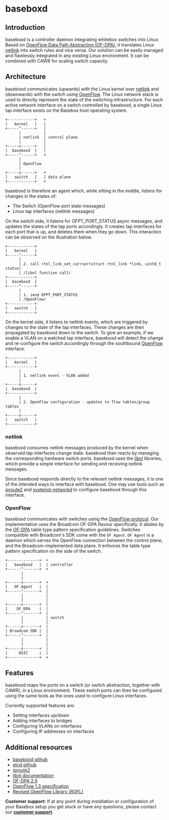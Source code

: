 # baseboxd
## Introduction
baseboxd is a controller daemon integrating whitebox switches into Linux. Based on [OpenFlow Data Path Abstraction (OF-DPA)][rofl], it translates Linux [netlink][libnl_docs] into switch rules and vice versa. Our solution can be easily managed and flawlessly integrated in any existing Linux environment. It can be combined with CAWR for scaling switch capacity.

## Architecture
baseboxd communicates (upwards) with the Linux kernel over [netlink][libnl_docs] and (downwards) with the switch using [OpenFlow][of]. The Linux network stack is used to directly represent the state of the switching infrastructure. For each active network interface on a switch controlled by baseboxd, a single Linux tap interface exists on the Basebox host operating system.


```text
+------------+   +
|   kernel   |   |
+-----^------+   |
      |          |
      | netlink  | control plane
      |          |
+-----v------+   |
|  baseboxd  |   |
+-----^------+   +
      |
      | OpenFlow
      |
+-----v------+   +
|   switch   |   | data plane
+------------+   +
```

baseboxd is therefore an agent which, while sitting in the middle, listens for changes in the states of:
* The Switch (OpenFlow port state messages)
* Linux tap interfaces (netlink messages)

On the switch side, it listens for OFPT_PORT_STATUS async messages, and updates the states of the tap ports accordingly. It creates tap interfaces for each port that is up, and deletes them when they go down. This interaction can be observed on the illustration below.

```text
+------------+   
|   kernel   |   
+-----^------+   
      |          
      | 2. call rtnl_link_set_carrier(struct rtnl_link *link, uint8_t status)
      | /libnl function call/
+------------+   
|  baseboxd  |   
+-----^------+   
      |
      | 1. send OFPT_PORT_STATUS
      | /OpenFlow/
+------------+   
|   switch   |   
+------------+   

```

On the kernel side, it listens to netlink events, which are triggered by changes to the state of the tap interfaces. These changes are then propagated by baseboxd down to the switch. To give an example, if we enable a VLAN on a watched tap interface, baseboxd will detect the change and re-configure the switch accordingly through the southbound [OpenFlow][of] interface.

```text
+------------+   
|   kernel   |   
+------------+   
      |          
      | 1. netlink event - VLAN added
      |
+-----v------+   
|  baseboxd  |   
+------------+   
      |
      | 2. OpenFlow configuration - updates to flow tables/group tables
      |
+-----v------+   
|   switch   |   
+------------+   

```

### netlink
baseboxd consumes netlink messages produced by the kernel when observed tap interfaces change state. baseboxd then reacts by managing the corresponding hardware switch ports. baseboxd uses the [libnl][libnl_docs] libraries, which provide a simple interface for sending and receiving netlink messages.

Since baseboxd responds directly to the relevant netlink messages, it is one of the intended ways to interface with baseboxd. One may use tools such as [iproute2][] and [systemd-networkd][] to configure baseboxd through this interface.


### OpenFlow
baseboxd communicates with switches using the [OpenFlow protocol][of]. Our implementation uses the Broadcom OF-DPA flavour specifically. It abides by the [OF-DPA][ofdpa] table type pattern specification guidelines. Switches compatible with Broadcom's SDK come with the `OF Agent`. `OF Agent` is a daemon which serves the OpenFlow connection between the control plane, and the Broadcom-implemented data plane. It enforces the table type pattern specification on the side of the switch.

```text
+--------------+  +
|   baseboxd   |  | controller
+------^-------+  +
       |
       |
+------v-------+  +
|   OF Agent   |  |
+------^-------+  |
       |          |
       |          |
+------v-------+  |
|    OF-DPA    |  |
+------^-------+  |
       |          | switch
       |          |
+------v-------+  |
| Broadcom SDK |  |
+------^-------+  |
       |          |
       |          |
+------v-------+  |
|     ASIC     |  |
+--------------+  +

```

## Features

baseboxd maps the ports on a switch (or switch abstraction, together with CAWR), in a Linux environment. These switch ports can then be configured using the same tools as the ones used to configure 
Linux interfaces. 

Currently supported features are:
* Setting interfaces up/down
* Adding interfaces to bridges
* Configuring VLANs on interfaces
* Configuring IP addresses on interfaces

## Additional resources
* [baseboxd github][baseboxd_gh]
* [etcd github][etcd_gh]
* [iproute2][iproute2]
* [libnl documentation][libnl_docs]
* [OF-DPA 2.0][ofdpa]
* [OpenFlow 1.3 specification][of]
* [Revised OpenFlow Library (ROFL)][rofl]

**Customer support**: If at any point during installation or configuration of your Basebox setup you get stuck or have any questions, please contact our **[customer support](../customer_support.html#customer_support)**.

[ofdpa]: https://github.com/Broadcom-Switch/of-dpa (OF-DPA 2.0 GitHub Repository)
[of]: https://www.opennetworking.org/images/stories/downloads/sdn-resources/onf-specifications/openflow/openflow-switch-v1.3.5.pdf (Openflow v1.3 specification pdf)
[etcd_gh]: https://github.com/coreos/etcd (etcd GitHub repository)
[iproute2]: https://wiki.linuxfoundation.org/networking/iproute2 (iproute2 Wiki)
[rofl]: https://www.github.com/bisdn/rofl-common (ROFL GitHub Repository)
[baseboxd_gh]: https://www.github.com/bisdn/basebox (baseboxd GitHub Repository)
[libnl_docs]: https://www.infradead.org/~tgr/libnl/doc/api/ (libnl API Documentation)
[systemd-networkd]: https://github.com/systemd/systemd (systemd GitHub Repository)
